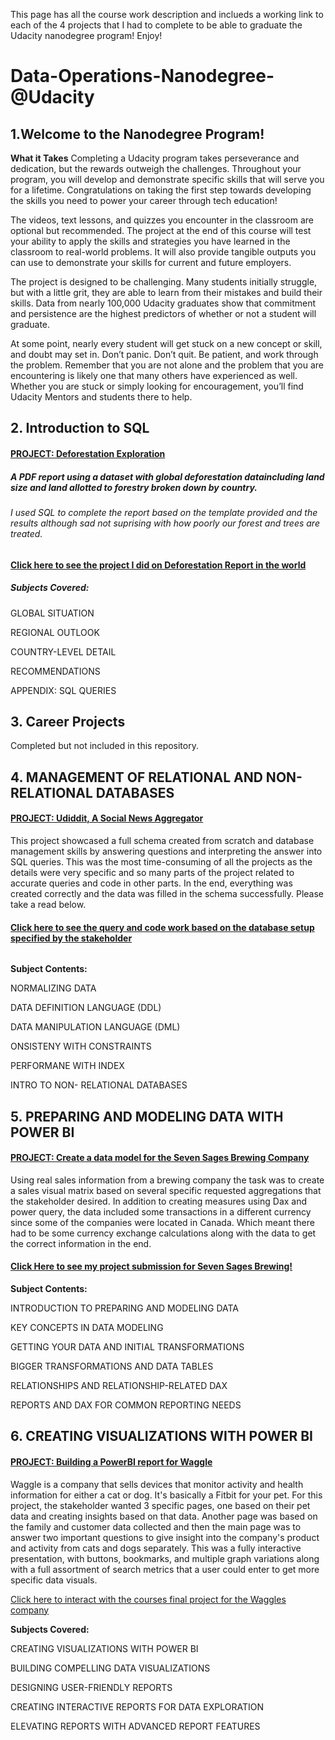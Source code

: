 This page has all the course work description and inclueds a working link to each of the 4 projects that I had to complete to be able to graduate the Udacity nanodegree program!  Enjoy!


# Data-Operations-Nanodegree-@Udacity

## 1.Welcome to the Nanodegree Program!

**What it Takes**
Completing a Udacity program takes perseverance and dedication, but the rewards outweigh the challenges. Throughout your program, you will develop and demonstrate specific skills that will serve you for a lifetime. Congratulations on taking the first step towards developing the skills you need to power your career through tech education!

The videos, text lessons, and quizzes you encounter in the classroom are optional but recommended. The project at the end of this course will test your ability to apply the skills and strategies you have learned in the classroom to real-world problems. It will also provide tangible outputs you can use to demonstrate your skills for current and future employers.

The project is designed to be challenging. Many students initially struggle, but with a little grit, they are able to learn from their mistakes and build their skills. Data from nearly 100,000 Udacity graduates show that commitment and persistence are the highest predictors of whether or not a student will graduate.

At some point, nearly every student will get stuck on a new concept or skill, and doubt may set in. Don’t panic. Don’t quit. Be patient, and work through the problem. Remember that you are not alone and the problem that you are encountering is likely one that many others have experienced as well. Whether you are stuck or simply looking for encouragement, you’ll find Udacity Mentors and students there to help.

## **2. Introduction to SQL**

#### <u>PROJECT: Deforestation Exploration</u>

##### A PDF report using a dataset with global deforestation dataincluding land size and land allotted to forestry broken down by country.

###### I used SQL to complete the report based on the template provided and the results although sad not suprising with how poorly our forest and trees are treated.

#### **[Click here to see the project I did on Deforestation Report in the world](https://github.com/mathewmahoneyds20/Data-Engineer-Nanodegree/blob/main/Section%20Projects/deforestation-mathew-mahoney.pdf)**

##### Subjects Covered: 

GLOBAL SITUATION

REGIONAL OUTLOOK

COUNTRY-LEVEL DETAIL

RECOMMENDATIONS

APPENDIX: SQL QUERIES

## 3. Career Projects
Completed but not included in this repository.


## 4. MANAGEMENT OF  RELATIONAL AND NON-RELATIONAL DATABASES

#### <u>PROJECT: Udiddit, A Social News Aggregator</u>

This project showcased a full schema created from scratch and database management skills by answering questions and interpreting the answer into SQL queries.  This was the most time-consuming of all the projects as the details were very specific and so many parts of the project related to accurate queries and code in other parts.  In the end, everything was created correctly and the data was filled in the schema successfully.  Please take a read below.

#### **[Click here to see the query  and code work based on the database setup specified by the stakeholder](https://github.com/mathewmahoneyds20/Data-Engineer-Nanodegree/blob/main/Udiddit%20-%20Mathew%20Mahoney%20UDACITY.pdf)**

###### 

**Subject Contents:**

NORMALIZING DATA

DATA DEFINITION LANGUAGE (DDL)

DATA MANIPULATION LANGUAGE (DML)

ONSISTENY WITH CONSTRAINTS

PERFORMANE WITH INDEX

INTRO TO NON- RELATIONAL DATABASES

## 5. PREPARING AND MODELING DATA WITH POWER BI

#### <u>PROJECT: Create a data model for the Seven Sages Brewing Company</u>

Using real sales information from a brewing company the task was to create a sales visual matrix based on several specific requested aggregations that the stakeholder desired.  In addition to creating measures using Dax and power query, the data included some transactions in a different currency since some of the companies were located in Canada.  Which meant there had to be some currency exchange calculations along with the data to get the correct information in the end.

#### [Click Here to see my project submission for Seven Sages Brewing!](https://app.powerbi.com/links/Ld9D6ym9bi?ctid=0592ca6b-0602-42a0-b698-5ad334940dcf&pbi_source=linkShare)



**Subject Contents:**

INTRODUCTION TO PREPARING AND MODELING DATA

KEY CONCEPTS IN DATA MODELING

GETTING YOUR DATA AND INITIAL TRANSFORMATIONS

BIGGER TRANSFORMATIONS AND DATA TABLES

RELATIONSHIPS AND RELATIONSHIP-RELATED DAX

REPORTS AND DAX FOR COMMON REPORTING NEEDS



## 6. CREATING VISUALIZATIONS WITH POWER BI

#### <u>PROJECT: Building a PowerBI report for Waggle</u>

Waggle is a company that sells devices that monitor activity and health information for either a cat or dog.  It's basically a Fitbit for your pet.  For this project, the stakeholder wanted 3 specific pages, one based on their pet data and creating insights based on that data.  Another page was based on the family and customer data collected and then the main page was to answer two important questions to give insight into the company's product and activity from cats and dogs separately.    This was a fully interactive presentation, with buttons, bookmarks, and multiple graph variations along with a full assortment of search metrics that a user could enter to get more specific data visuals.

[Click here to interact with the courses final project for the Waggles company](https://app.powerbi.com/links/IZI9a13JEs?ctid=0592ca6b-0602-42a0-b698-5ad334940dcf&pbi_source=linkShare&bookmarkGuid=abcbc7ad-0cba-4f88-9c02-b5ee1dbd7224)

**Subjects Covered:**

CREATING VISUALIZATIONS WITH POWER BI

BUILDING COMPELLING DATA VISUALIZATIONS

DESIGNING USER-FRIENDLY REPORTS

CREATING INTERACTIVE REPORTS FOR DATA EXPLORATION

ELEVATING REPORTS WITH ADVANCED REPORT FEATURES
